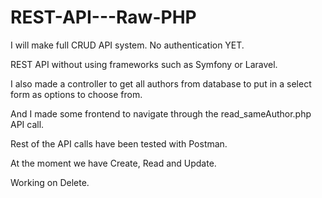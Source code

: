 # REST-API---Raw-PHP
I will make full CRUD API system. No authentication YET.

REST API without using frameworks such as Symfony or Laravel.

I also made a controller to get all authors from database to put in a select form as options to choose from.

And I made some frontend to navigate through the read_sameAuthor.php API call.

Rest of the API calls have been tested with Postman.

At the moment we have Create, Read and Update.

Working on Delete.
